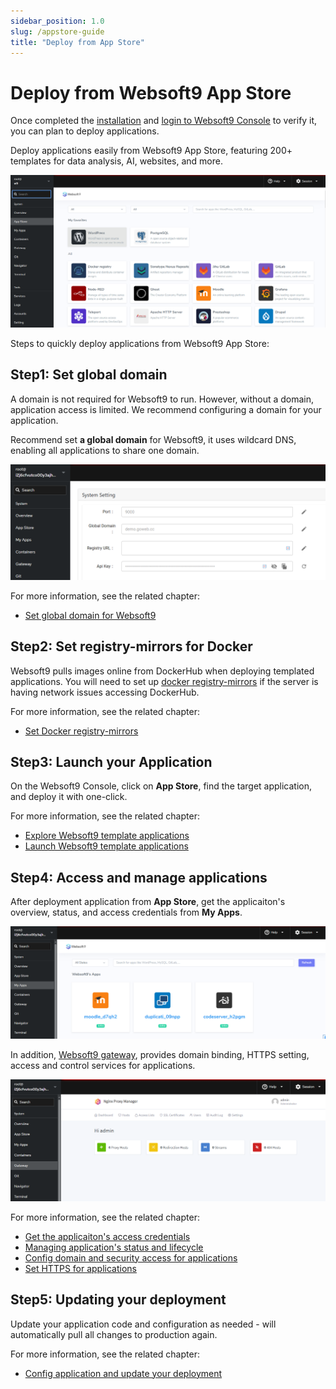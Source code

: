 ```yaml
---
sidebar_position: 1.0
slug: /appstore-guide
title: "Deploy from App Store"
---
```


# Deploy from Websoft9 App Store

Once completed the [installation](./install) and [login to Websoft9 Console](./login-console) to verify it, you can plan to deploy applications.    

Deploy applications easily from Websoft9 App Store, featuring 200+ templates for data analysis, AI, websites, and more.

![](./assets/websoft9-appstore.png)

Steps to quickly deploy applications from Websoft9 App Store:  

## Step1: Set global domain

A domain is not required for Websoft9 to run. However, without a domain, application access is limited. We recommend configuring a domain for your application.  

Recommend set **a global domain** for Websoft9, it uses wildcard DNS, enabling all applications to share one domain.

![](./assets/websoft9-settings-globaldomain.png)

For more information, see the related chapter: 

- [Set global domain for Websoft9](./domain-set#wildcard)

## Step2: Set registry-mirrors for Docker

Websoft9 pulls images online from DockerHub when deploying templated applications. You will need to set up [docker registry-mirrors](https://docs.docker.com/docker-hub/mirror/) if the server is having network issues accessing DockerHub.  

For more information, see the related chapter: 

- [Set Docker registry-mirrors](./docker-server#registry-mirrors)

## Step3: Launch your Application

On the Websoft9 Console, click on **App Store**, find the target application, and deploy it with one-click.  

For more information, see the related chapter:   

- [Explore Websoft9 template applications](./appstore)
- [Launch Websoft9 template applications](./deployment#appstore)

## Step4: Access and manage applications

After deployment application from **App Store**, get the applicaiton's overview, status, and access credentials from **My Apps**.    

![](./assets/websoft9-myapps-list.png)

In addition, [Websoft9 gateway](./Gateway), provides domain binding, HTTPS setting, access and control services for applications.   

![](./assets/websoft9-gateway.png)

For more information, see the related chapter:   

- [Get the applicaiton's access credentials](./app-getdetail#access)
- [Managing application's status and lifecycle](./app-lifecycle)
- [Config domain and security access for applications](./gateway)
- [Set HTTPS for applications](./domain-https)


## Step5: Updating your deployment

Update your application code and configuration as needed - will automatically pull all changes to production again.   

For more information, see the related chapter:   

- [Config application and update your deployment](./app-compose) 